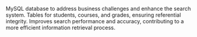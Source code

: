 MySQL database to address business challenges and enhance the search system. 
Tables for students, courses, and grades, ensuring referential integrity. 
Improves search performance and accuracy, contributing to a more efficient information retrieval process.
